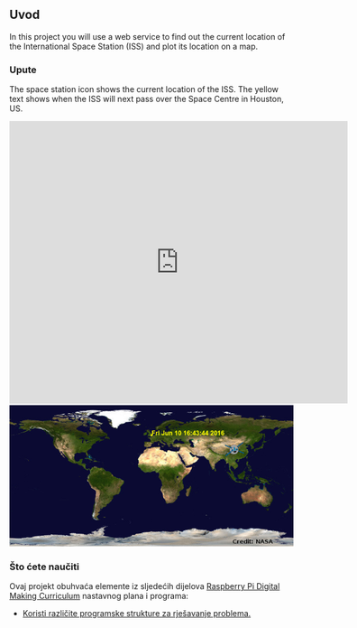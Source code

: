 ## Uvod

In this project you will use a web service to find out the current location of the International Space Station (ISS) and plot its location on a map.

### Upute

The space station icon shows the current location of the ISS. The yellow text shows when the ISS will next pass over the Space Centre in Houston, US.

<div class="trinket">
  <iframe src="https://trinket.io/embed/python/b95851338c?outputOnly=true&start=result" width="600" height="500" frameborder="0" marginwidth="0" marginheight="0" allowfullscreen>
  </iframe>
  <img src="images/iss-final.png">
</div>

### Što ćete naučiti

Ovaj projekt obuhvaća elemente iz sljedećih dijelova [Raspberry Pi Digital Making Curriculum](http://rpf.io/curriculum) nastavnog plana i programa:

+ [Koristi različite programske strukture za rješavanje problema.](https://www.raspberrypi.org/curriculum/programming/builder)